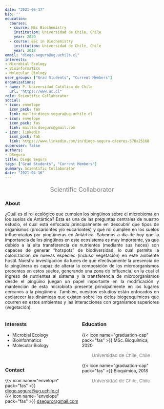 ```yaml
---
date: "2021-05-17"
bio: ''
education:
  courses:
  - course: MSc Biochemistry  
    institution: Universidad de Chile, Chile 
    year: 2020
  - course: BSc in Biochemistry 
    institution: Universidad de Chile, Chile
    year: 2018
email: "diego.segura@ug.uchile.cl"
interests:
- Microbial Ecology
- Bioinformatics
- Molecular Biology
user_groups: ["Grad Students", "Current Members"]
organizations:
- name: P. Universidad Católica de Chile
  url: "https://www.uc.cl"
role: Scientific Collaborator
social:
- icon: envelope
  icon_pack: fas
  link: mailto:diego.segura@ug.uchile.cl
- icon: envelope
  icon_pack: fas
  link: mailto:dsegurc@gmail.com
- icon: linkedin
  icon_pack: fab
  link: https://www.linkedin.com/in/diego-segura-cáceres-578a25168
superuser: false
authors:
- DSegura
title: Diego Segura
tags: ["Grad Students", "Current Members"]
summary: Scientific Collaborator
date: "2021-04-16"
---
```

<p style="color:grey; font-size:20px; text-align:center;"> Scientific Collaborator </p>

<div style="text-align:justify;">

<h3> About </h3>

¿Cuál es el rol ecológico que cumplen los pingüinos sobre el microbioma en los suelos de Antártica? Esta es una de las preguntas centrales de nuestro estudio, el cual está enfocado principalmente en descubrir que tipos de organismos (procariontes y/o eucariontes) y qué rol cumplen en los suelos influenciados por pingüineras en Antártica. Sabemos a día de hoy que la importancia de los pingüinos en este ecosistema es muy importante, ya que debido a la alta transferencia de nutrientes (mediante sus heces) son capaces de generar “hotspots” de biodiversidad, lo cual permite la colonización de nuevas especies (incluso vegetación) en este ambiente hostil. Nuestra investigación da luces de que efectivamente la presencia de la pingüinera es capaz de alterar la composición de los microorganismos presentes en estos suelos, generando una zona de influencia, en la cual el ingreso de nutrientes al sistema y la transferencia de microorganismos desde el pingüino juegan un papel importante en la modificación y mantención de esta microbiota presente principalmente en los lugares cercanos a la pingüinera. También, nuestros estudios están enfocados en esclarecer las dinámicas que existen sobre los ciclos biogeoquímicos que ocurren en estos ambientes y las interacciones con organismos superiores (vegetación).<br>

</div>

<style>
.column-left{
  float: left;
  width: 50%;
  text-align: left;
}
.column-right{
  float: right;
  width: 50%;
  text-align: left;
}
</style>

<div class="column-left">

<h3> Interests </h3>

- Microbial Ecology
- Bioinformatics
- Molecular Biology

<br><br>
</div>

<div class="column-right">

<h3> Education </h3>
{{< icon name="graduation-cap" pack="fas" >}} MSc. Bioquímica, 2020
<p style="color:grey; font-size:15px; padding-left:32px;"> Universidad de Chile, Chile  </p>
{{< icon name="graduation-cap" pack="fas" >}} Bioquímica, 2018
<p style="color:grey; font-size:15px; padding-left:32px;"> Universidad de Chile, Chile </p>

<br><br>
</div>

<h3> Contact </h3>

{{< icon name="envelope" pack="fas" >}} diego.segura@ug.uchile.cl<br>
{{< icon name="envelope" pack="fas" >}} dsegurc@gmail.com<br>
<a href="mailto:diego.segura@ug.uchile.cl"><i class="fas fa-envelope"></i></a>
<a href="mailto:dsegurc@gmail.com"><i class="fas fa-envelope"></i></a>
<a href="https://www.linkedin.com/in/diego-segura-cáceres-578a25168"><i class="fab fa-linkedin"></i></a><br> 




